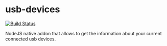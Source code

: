 # usb-devices
[![Build Status](https://travis-ci.com/Webd01/usb-devices.svg?branch=master)](https://travis-ci.com/Webd01/usb-devices)

NodeJS native addon that allows to get the information about your current connected usb devices. 


